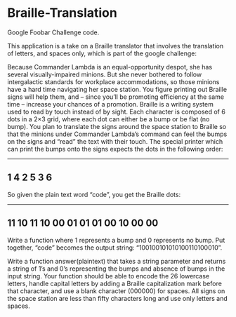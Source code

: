 # Braille-Translation
Google Foobar Challenge code.

This application is a take on a Braille translator that involves the translation of letters, and spaces only, which
is part of the google challenge:

Because Commander Lambda is an equal-opportunity despot, she has several visually-impaired minions. But she never
bothered to follow intergalactic standards for workplace accommodations, so those minions have a hard time navigating
her space station. You figure printing out Braille signs will help them, and – since you’ll be promoting efficiency at
the same time – increase your chances of a promotion. Braille is a writing system used to read by touch instead of by
sight. Each character is composed of 6 dots in a 2×3 grid, where each dot can either be a bump or be flat (no bump).
You plan to translate the signs around the space station to Braille so that the minions under Commander Lambda’s
command can feel the bumps on the signs and “read” the text with their touch. The special printer which can print the
bumps onto the signs expects the dots in the following order:

---
1 4
2 5
3 6
---

So given the plain text word “code”, you get the Braille dots:

-----------
11 10 11 10
00 01 01 01
00 10 00 00
-----------

Write a function where 1 represents a bump and 0 represents no bump. Put together, “code” becomes the output string:
“100100101010100110100010”.

Write a function answer(plaintext) that takes a string parameter and returns a string of 1’s and 0’s representing
the bumps and absence of bumps in the input string. Your function should be able to encode the 26 lowercase letters,
handle capital letters by adding a Braille capitalization mark before that character, and use a blank character
(000000) for spaces. All signs on the space station are less than fifty characters long and use only letters
and spaces.
